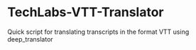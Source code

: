 # TechLabs-VTT-Translator
Quick script for translating transcripts in the format VTT using deep_translator 
